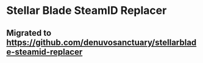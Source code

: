 # Stellar Blade SteamID Replacer

## Migrated to https://github.com/denuvosanctuary/stellarblade-steamid-replacer
